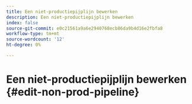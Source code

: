 ```yaml
---
title: Een niet-productiepijplijn bewerken
description: Een niet-productiepijplijn bewerken
index: false
source-git-commit: e0c21561a9a6e2940768ecb86da9b4d16e2fbfa8
workflow-type: tm+mt
source-wordcount: '12'
ht-degree: 0%

---
```



# Een niet-productiepijplijn bewerken {#edit-non-prod-pipeline}
